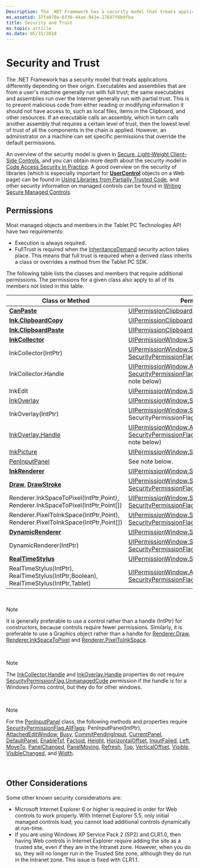 ```yaml
---
Description: The .NET Framework has a security model that treats applications differently depending on their origin.
ms.assetid: 37fa870a-6f38-44ae-943e-27697f6b9fba
title: Security and Trust
ms.topic: article
ms.date: 05/31/2018
---
```


# Security and Trust

The .NET Framework has a security model that treats applications differently depending on their origin. Executables and assemblies that are from a user's machine generally run with full trust; the same executables and assemblies run over the Internet generally run with partial trust. This is to prevent malicious code from either reading or modifying information it should not have access to, such as local files, items in the Clipboard, and other resources. If an executable calls an assembly, which in turn calls another assembly that requires a certain level of trust, then the lowest level of trust of all the components in the chain is applied. However, an administrator on a machine can set specific permissions that override the default permissions.

An overview of the security model is given in [Secure, Light-Weight Client-Side Controls](https://go.microsoft.com/fwlink/p/?linkid=122505), and you can obtain more depth about the security model in [Code Access Security in Practice](https://docs.microsoft.com/previous-versions/msp-n-p/ff648663(v=pandp.10)). A good overview on the security of libraries (which is especially important for [**UserControl**](https://msdn.microsoft.com/en-us/library/BR227647(v=Win.10).aspx) objects on a Web page) can be found in [Using Libraries from Partially Trusted Code](https://go.microsoft.com/fwlink/p/?linkid=180600), and other security information on managed controls can be found in [Writing Secure Managed Controls](https://go.microsoft.com/fwlink/p/?linkid=180601).

## Permissions

Most managed objects and members in the Tablet PC Technologies API have two requirements:

-   Execution is always required.
-   FullTrust is required when the [InheritanceDemand](https://msdn.microsoft.com/library/3scex4y1(v=VS.96).aspx) security action takes place. This means that full trust is required when a derived class inherits a class or overrides a method from the Tablet PC SDK.

The following table lists the classes and members that require additional permissions. The permissions for a given class also apply to all of its members not listed in this table.



| Class or Method                                                                       | Permissions                                                                                                                                                                                                    |
|---------------------------------------------------------------------------------------|----------------------------------------------------------------------------------------------------------------------------------------------------------------------------------------------------------------|
| [**CanPaste**](/windows/desktop/api/msinkaut/nf-msinkaut-iinkdisp-canpaste)                                                  | [UIPermissionClipboard.AllClipboard](https://msdn.microsoft.com/library/y173aaya(v=VS.90).aspx)<br/>                                                                                                           |
| [**Ink.ClipboardCopy**](/windows/desktop/api/msinkaut/nf-msinkaut-iinkdisp-clipboardcopy)                                    | [UIPermissionClipboard.OwnClipboard](https://msdn.microsoft.com/library/y173aaya(v=VS.90).aspx)<br/>                                                                                                           |
| [**Ink.ClipboardPaste**](/windows/desktop/api/msinkaut/nf-msinkaut-iinkdisp-clipboardpaste)                                  | [UIPermissionClipboard.AllClipboard](https://msdn.microsoft.com/library/y173aaya(v=VS.90).aspx)<br/>                                                                                                           |
| [**InkCollector**](inkcollector-class.md)                                            | [UIPermissionWindow.SafeTopLevelWindows](https://msdn.microsoft.com/library/twekyadz(v=VS.90).aspx)<br/>                                                                                                          |
| InkCollector(IntPtr)                                                                  | [UIPermissionWindow.SafeTopLevelWindows](https://msdn.microsoft.com/library/twekyadz(v=VS.90).aspx) and [SecurityPermissionFlag.UnmanagedCode](https://msdn.microsoft.com/library/xc5yzfbx(v=VS.96).aspx)<br/>         |
| InkCollector.Handle                                                                   | [UIPermissionWindow.AllWindows](https://msdn.microsoft.com/library/twekyadz(v=VS.90).aspx) and [SecurityPermissionFlag.UnmanagedCode](https://msdn.microsoft.com/library/xc5yzfbx(v=VS.96).aspx) (see note below)<br/> |
| InkEdit                                                                               | [UIPermissionWindow.SafeTopLevelWindows](https://msdn.microsoft.com/library/twekyadz(v=VS.90).aspx)<br/>                                                                                                          |
| [InkOverlay](https://msdn.microsoft.com/library/ms552322(v=VS.100).aspx)                                   | [UIPermissionWindow.SafeTopLevelWindows](https://msdn.microsoft.com/library/twekyadz(v=VS.90).aspx)<br/>                                                                                                          |
| InkOverlay(IntPtr)                                                                    | [UIPermissionWindow.SafeTopLevelWindows](https://msdn.microsoft.com/library/twekyadz(v=VS.90).aspx) and SecurityPermissionFlag.UnmanagedCode<br/>                                                                 |
| [InkOverlay.Handle](https://msdn.microsoft.com/library/ms833109(v=MSDN.10).aspx)                      | [UIPermissionWindow.AllWindows](https://msdn.microsoft.com/library/twekyadz(v=VS.90).aspx) and [SecurityPermissionFlag.UnmanagedCode](https://msdn.microsoft.com/library/xc5yzfbx(v=VS.96).aspx) (see note below)<br/> |
| [InkPicture](https://msdn.microsoft.com/library/Aa514604(v=MSDN.10).aspx)                                   | [UIPermissionWindow.SafeTopLevelWindows](https://msdn.microsoft.com/library/twekyadz(v=VS.90).aspx)<br/>                                                                                                          |
| [PenInputPanel](https://msdn.microsoft.com/library/Aa514041(v=MSDN.10).aspx)                             | See note below.<br/>                                                                                                                                                                                     |
| [**InkRenderer**](inkrenderer-class.md)                                              | [UIPermissionWindow.SafeTopLevelWindows](https://msdn.microsoft.com/library/twekyadz(v=VS.90).aspx)<br/>                                                                                                          |
| [**Draw**](/windows/desktop/api/msinkaut/nf-msinkaut-iinkrenderer-draw), [**DrawStroke**](/windows/desktop/api/msinkaut/nf-msinkaut-iinkrenderer-drawstroke)        | [UIPermissionWindow.SafeTopLevelWindows](https://msdn.microsoft.com/library/twekyadz(v=VS.90).aspx) and [SecurityPermissionFlag.UnmanagedCode](https://msdn.microsoft.com/library/xc5yzfbx(v=VS.96).aspx)<br/>         |
| Renderer.InkSpaceToPixel(IntPtr,Point), Renderer.InkSpaceToPixel(IntPtr,Point\[\])    | [UIPermissionWindow.SafeTopLevelWindows](https://msdn.microsoft.com/library/twekyadz(v=VS.90).aspx) and [SecurityPermissionFlag.UnmanagedCode](https://msdn.microsoft.com/library/xc5yzfbx(v=VS.96).aspx)<br/>         |
| Renderer.PixelToInkSpace(IntPtr,Point), Renderer.PixelToInkSpace(IntPtr,Point\[\])    | [UIPermissionWindow.SafeTopLevelWindows](https://msdn.microsoft.com/library/twekyadz(v=VS.90).aspx) and [SecurityPermissionFlag.UnmanagedCode](https://msdn.microsoft.com/library/xc5yzfbx(v=VS.96).aspx)<br/>         |
| [**DynamicRenderer**](https://msdn.microsoft.com/en-us/library/ms701168(v=VS.85).aspx)                                      | [UIPermissionWindow.SafeTopLevelWindows](https://msdn.microsoft.com/library/twekyadz(v=VS.90).aspx)<br/>                                                                                                          |
| DynamicRenderer(IntPtr)                                                               | [UIPermissionWindow.SafeTopLevelWindows](https://msdn.microsoft.com/library/twekyadz(v=VS.90).aspx) and [SecurityPermissionFlag.UnmanagedCode](https://msdn.microsoft.com/library/xc5yzfbx(v=VS.96).aspx)<br/>         |
| [**RealTimeStylus**](realtimestylus-class.md)                                        | [UIPermissionWindow.SafeTopLevelWindows](https://msdn.microsoft.com/library/twekyadz(v=VS.90).aspx)<br/>                                                                                                          |
| RealTimeStylus(IntPtr), RealTimeStylus(IntPtr,Boolean), RealTimeStylus(IntPtr,Tablet) | [UIPermissionWindow.AllWindows](https://msdn.microsoft.com/library/twekyadz(v=VS.90).aspx) and [SecurityPermissionFlag.UnmanagedCode](https://msdn.microsoft.com/library/xc5yzfbx(v=VS.96).aspx)<br/>                  |



 

> [!Note]  
> It is generally preferable to use a control rather than a handle (IntPtr) for constructors, because controls require fewer permissions. Similarly, it is preferable to use a Graphics object rather than a handle for [Renderer.Draw](https://msdn.microsoft.com/library/ms828488(v=MSDN.10).aspx), [Renderer.InkSpaceToPixel](https://msdn.microsoft.com/library/ms828495(v=MSDN.10).aspx) and [Renderer.PixelToInkSpace](https://msdn.microsoft.com/library/ms828505(v=MSDN.10).aspx).

 

> [!Note]  
> The [InkCollector.Handle](https://msdn.microsoft.com/library/ms836504(v=MSDN.10).aspx) and [InkOverlay.Handle](https://msdn.microsoft.com/library/ms833109(v=MSDN.10).aspx) properties do not require [SecurityPermissionFlag.UnmanagedCode](https://msdn.microsoft.com/library/xc5yzfbx(v=VS.96).aspx) permission if the handle is for a Windows Forms control, but they do for other windows.

 

> [!Note]  
> For the [PenInputPanel](https://msdn.microsoft.com/library/Aa514041(v=MSDN.10).aspx) class, the following methods and properties require [SecurityPermissionFlag.AllFlags](https://msdn.microsoft.com/library/xc5yzfbx(v=VS.96).aspx): PenInputPanel(IntPtr), [AttachedEditWindow](https://msdn.microsoft.com/library/ms582240(v=VS.90).aspx), [Busy](https://msdn.microsoft.com/library/ms571975(v=VS.90).aspx), [CommitPendingInput](https://msdn.microsoft.com/library/ms569650(v=VS.90).aspx), [CurrentPanel](https://msdn.microsoft.com/library/ms571976(v=VS.90).aspx), [DefaultPanel](https://msdn.microsoft.com/library/ms571977(v=VS.90).aspx), [EnableTsf](https://msdn.microsoft.com/library/ms569656(v=VS.90).aspx), [Factoid](https://msdn.microsoft.com/library/ms571978(v=VS.90).aspx), [Height](https://msdn.microsoft.com/library/ms571979(v=VS.90).aspx), [HorizontalOffset](https://msdn.microsoft.com/library/ms571980(v=VS.90).aspx), [InputFailed](https://msdn.microsoft.com/library/ms567738(v=VS.90).aspx), [Left](https://msdn.microsoft.com/library/ms571981(v=VS.90).aspx), [MoveTo](https://msdn.microsoft.com/library/ms569667(v=VS.90).aspx), [PanelChanged](https://msdn.microsoft.com/library/ms567741(v=VS.90).aspx), [PanelMoving](https://msdn.microsoft.com/library/ms567748(v=VS.90).aspx), [Refresh](https://msdn.microsoft.com/library/ms569778(v=VS.90).aspx), [Top](https://msdn.microsoft.com/library/ms571982(v=VS.90).aspx), [VerticalOffset](https://msdn.microsoft.com/library/ms571983(v=VS.90).aspx), [Visible](https://msdn.microsoft.com/library/ms571984(v=VS.90).aspx), [VisibleChanged](https://msdn.microsoft.com/library/ms567754(v=VS.90).aspx), and [Width](https://msdn.microsoft.com/library/ms571985(v=VS.90).aspx).

 

## Other Considerations

Some other known security considerations are:

-   Microsoft Internet Explorer 6 or higher is required in order for Web controls to work properly. With Internet Explorer 5.5, only initial managed controls load; you cannot load additional controls dynamically at run-time.
-   If you are using Windows XP Service Pack 2 (SP2) and CLR1.0, then having Web controls in Internet Explorer require adding the site as a trusted site, even if they are in the Intranet zone. However, when you do so, they will no longer run in the Trusted Site zone, although they do run in the Intranet zone. This issue is fixed with CLR1.1.

 

 




